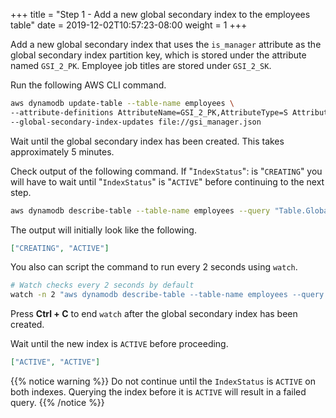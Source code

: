 +++
title = "Step 1 - Add a new global secondary index to the employees table"
date = 2019-12-02T10:57:23-08:00
weight = 1
+++

Add a new global secondary index that uses the `is_manager` attribute as the global secondary index partition key, which is stored under the attribute named `GSI_2_PK`. Employee job titles are stored under `GSI_2_SK`.

Run the following AWS CLI command.

```bash
aws dynamodb update-table --table-name employees \
--attribute-definitions AttributeName=GSI_2_PK,AttributeType=S AttributeName=GSI_2_SK,AttributeType=S \
--global-secondary-index-updates file://gsi_manager.json
```

Wait until the global secondary index has been created. This takes approximately 5 minutes.

Check output of the following command. If "`IndexStatus`": is "`CREATING`" you will have to wait until "`IndexStatus`" is "`ACTIVE`" before continuing to the next step.

```bash
aws dynamodb describe-table --table-name employees --query "Table.GlobalSecondaryIndexes[].IndexStatus"
```

The output will initially look like the following.

```json
["CREATING", "ACTIVE"]
```

You also can script the command to run every 2 seconds using `watch`.

```bash
# Watch checks every 2 seconds by default
watch -n 2 "aws dynamodb describe-table --table-name employees --query \"Table.GlobalSecondaryIndexes[].IndexStatus\""
```

Press **Ctrl + C** to end `watch` after the global secondary index has been created.

Wait until the new index is `ACTIVE` before proceeding.

```json
["ACTIVE", "ACTIVE"]
```

{{% notice warning %}}
Do not continue until the `IndexStatus` is `ACTIVE` on both indexes. Querying the index before it is `ACTIVE` will result in a failed query.
{{% /notice %}}
